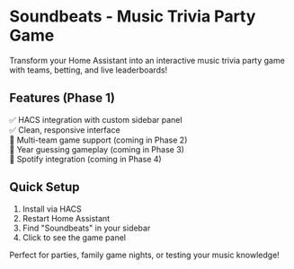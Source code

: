 # Soundbeats - Music Trivia Party Game

Transform your Home Assistant into an interactive music trivia party game with teams, betting, and live leaderboards!

## Features (Phase 1)
✅ HACS integration with custom sidebar panel  
✅ Clean, responsive interface  
🚧 Multi-team game support (coming in Phase 2)  
🚧 Year guessing gameplay (coming in Phase 3)  
🚧 Spotify integration (coming in Phase 4)  

## Quick Setup
1. Install via HACS
2. Restart Home Assistant  
3. Find "Soundbeats" in your sidebar
4. Click to see the game panel

Perfect for parties, family game nights, or testing your music knowledge!